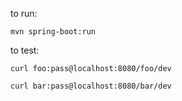 to run:

```mvn spring-boot:run```


to test:


```curl foo:pass@localhost:8080/foo/dev```

```curl bar:pass@localhost:8080/bar/dev```